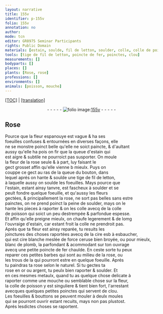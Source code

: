 ```yaml
---
layout: narrative
title: 155v
identifier: p-155v
folio: 155v
annotation: no
author:
mode: tcn
editor: GR8975 Seminar Participants
rights: Public Domain
materials: [estain, soulde, fil de letton, soulder, colle, colle de poisson, estain,, cire esb à esbaucher, cire blanche, ceruse bien broyée, blanc de plomb, fer, or, argent,, metaulx]
tools: [tige de fil de letton, poincte de fer, poinctes, clou]
measurements: []
bodyparts: []
places: []
plants: [Rose, rose]
professions: []
environments: []
animals: [poisson, mouche]
---
```


<p><a href="{{ site.baseurl }}/normalized/">[TOC]</a> | <a href="{{ site.baseurl }}/texts/p-155v_tl/" target="_blank">[translation]</a></p><div class="folio" align="center">- - - - - <a href="http://gallica.bnf.fr/ark:/12148/btv1b10500001g/f316.item.r=" target="_blank"><img src="https://cu-mkp.github.io/2017-workshop-edition/assets/photo-icon.png" alt="folio image: " style="display:inline-block; margin-bottom:-3px;"/>155v</a> - - - - - </div>  
  

## <span class="pa">Rose</span>

 
Pource que la fleur espanouye est vague & ha ses<br/> foeuilles confuses & entournées en diverses façons, elle<br/> ne se monstre poinct belle qu'elle ne soict paincte, & d'aulta<span class="exp">n</span>t<br/> aussy qu'elle ha pois <span class="del">on fir</span> que la queue d'<span class="m">estain</span> qui<br/> est aigre & subtile ne pourroict pas susporter. On moule<br/> la fleur de la <span class="pa">rose</span> seule & à part, luy faisant le<br/> gect grosset affin qu'elle vienne <span class="del">b</span> mieulx. Puys on<br/> couppe ce gect au ras de la queue du bouton, dans<br/> lequel aprés on hante & <span class="m">soulde</span> une <span class="tl">tige de <span class="m">fil de letton</span></span>,<br/> à laquelle aussy on <span class="m">soulde</span> les foeuilles. Mays pource que<br/> l'<span class="m">estain</span>, estant ainsy tanvre, est fascheux à <span class="m">soulder</span> et se<br/> peult fondre quelque foeuille, et qu'aussy les fleurs<br/> gectées, & principallement la <span class="pa">rose</span>, ne sort pas belles sans estre<br/> painctes, on ne prend poinct la peine de <span class="m">soulder</span>, mays on <span class="del">le</span><br/> hante les pieces à raporter & on les <span class="m">colle</span> avecq de la <span class="m">colle<br/> de <span class="al">poisson</span></span> qui soict un peu destrempée & parfondue espesse.<br/> Et affin qu'elle preigne mieulx, on chaufe legerem<span class="exp">ent</span> & de lomg<br/> l'ouvraige d'<span class="m">estain,</span> car estant froit la <span class="m">colle</span> ne prendroit pas.<br/> Aprés que ta fleur est ainsy reparée, tu resuits les<br/> joinctures des choses raportées avecq de la <span class="m">cire <span class="del">esb</span> à esbaucher</span>,<br/> qui est <span class="m">cire blanche</span> meslée de force <span class="m">ceruse <span class="add">bien broyée</span></span>, ou pour mieulx,<br/> <span class="m">blanc de plomb</span>, la parfondant & acommodant sur ton ouvrage<br/> avecq une petite <span class="tl">poincte de <span class="m">fer</span></span> chaulde. En ceste sorte tu peux<br/> reparer ces petites barbes qui sont au milieu de la <span class="pa">rose</span>, ou<br/> les trous <span class="del">de la</span> qui pourront estre en quelque foeuille. Aprés<br/> tu paindras ta <span class="pa">rose</span> selon le naturel. Si tu gectes ta<br/> <span class="pa">rose</span> en <span class="m">or</span> ou <span class="m">argent,</span> tu peulx bien raporter & <span class="m">soulder</span>. Et<br/> en ces mesmes <span class="m">metaulx</span>, quand tu as quelque chose delicate à<br/> raporter co<span class="exp">mm</span>e une <span class="al">mouche</span> ou semblable chose sur la fleur,<br/> la <span class="m">colle de <span class="al">poisson</span></span> y est singuliere & tient bien fort, l'arresta<span class="exp">n</span>t<br/> avecques quelques petites <span class="tl">poinctes</span> qui servent de <span class="tl">clou</span>.<br/> Les foeuilles & bouttons se peuvent mouler à deulx moules<br/> qui se pourront ouvrir estant recuits, mays non pas plustost.<br/> Aprés lesdictes choses se raportent.
 
